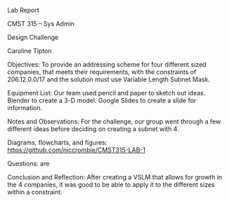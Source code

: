 Lab Report 

CMST 315 – Sys Admin 

Design Challenge 

Caroline Tipton 

Objectives: To provide an addressing scheme for four different sized companies, that meets their requirements, with the constraints of 206.12.0.0/17 and the solution must use Variable Length Subnet Mask.  

Equipment List: Our team used pencil and paper to sketch out ideas. Blender to create a 3-D model. Google Slides to create a slide for information.  

Notes and Observations: For the challenge, our group went through a few different ideas before deciding on creating a subnet with 4.  

Diagrams, flowcharts, and figures: https://github.com/niccrombie/CMST315-LAB-1 

Questions: are  

Conclusion and Reflection: After creating a VSLM that allows for growth in the 4 companies, it was good to be able to apply it to the different sizes within a constraint.  
